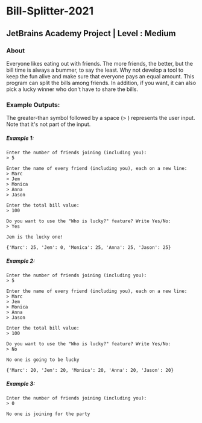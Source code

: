 # Bill-Splitter-2021
## JetBrains Academy Project | Level :  Medium

### About
Everyone likes eating out with friends. The more friends, the better, but the bill time is always a bummer, to say the least. Why not develop a tool to keep the fun alive and make sure that everyone pays an equal amount. This program can split the bills among friends. In addition, if you want, it can also pick a lucky winner who don't have to share the bills.

### Example Outputs:
The greater-than symbol followed by a space (> ) represents the user input. Note that it's not part of the input.
##### Example 1: 
```
Enter the number of friends joining (including you):
> 5

Enter the name of every friend (including you), each on a new line:
> Marc
> Jem
> Monica
> Anna
> Jason

Enter the total bill value:
> 100

Do you want to use the "Who is lucky?" feature? Write Yes/No:
> Yes

Jem is the lucky one!

{'Marc': 25, 'Jem': 0, 'Monica': 25, 'Anna': 25, 'Jason': 25} 
```
##### Example 2: 
```
Enter the number of friends joining (including you):
> 5

Enter the name of every friend (including you), each on a new line:
> Marc
> Jem
> Monica
> Anna
> Jason

Enter the total bill value:
> 100

Do you want to use the "Who is lucky?" feature? Write Yes/No:
> No

No one is going to be lucky

{'Marc': 20, 'Jem': 20, 'Monica': 20, 'Anna': 20, 'Jason': 20}
```
##### Example 3: 
```
Enter the number of friends joining (including you):
> 0

No one is joining for the party
```
